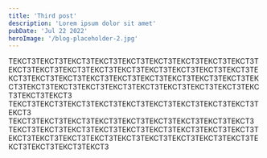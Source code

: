 ```yaml
---
title: 'Third post'
description: 'Lorem ipsum dolor sit amet'
pubDate: 'Jul 22 2022'
heroImage: '/blog-placeholder-2.jpg'
---
```


ТЕКСТ3ТЕКСТ3ТЕКСТ3ТЕКСТ3ТЕКСТ3ТЕКСТ3ТЕКСТ3ТЕКСТ3ТЕКСТ3ТЕКСТ3ТЕКСТ3ТЕКСТ3ТЕКСТ3ТЕКСТ3ТЕКСТ3ТЕКСТ3ТЕКСТ3ТЕКСТ3ТЕКСТ3ТЕКСТ3ТЕКСТ3ТЕКСТ3ТЕКСТ3ТЕКСТ3ТЕКСТ3ТЕКСТ3ТЕКСТ3ТЕКСТ3ТЕКСТ3ТЕКСТ3ТЕКСТ3ТЕКСТ3ТЕКСТ3ТЕКСТ3ТЕКСТ3ТЕКСТ3ТЕКСТ3ТЕКСТ3ТЕКСТ3
ТЕКСТ3ТЕКСТ3ТЕКСТ3ТЕКСТ3ТЕКСТ3ТЕКСТ3ТЕКСТ3ТЕКСТ3ТЕКСТ3ТЕКСТ3
ТЕКСТ3ТЕКСТ3ТЕКСТ3ТЕКСТ3ТЕКСТ3ТЕКСТ3ТЕКСТ3ТЕКСТ3ТЕКСТ3
ТЕКСТ3ТЕКСТ3ТЕКСТ3ТЕКСТ3ТЕКСТ3ТЕКСТ3ТЕКСТ3ТЕКСТ3ТЕКСТ3ТЕКСТ3ТЕКСТ3ТЕКСТ3ТЕКСТ3ТЕКСТ3ТЕКСТ3ТЕКСТ3ТЕКСТ3ТЕКСТ3ТЕКСТ3ТЕКСТ3ТЕКСТ3ТЕКСТ3
